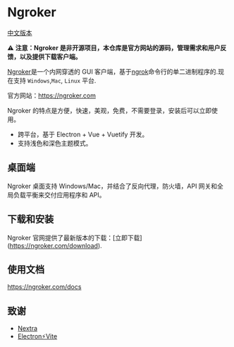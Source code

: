 # Ngroker

[中文版本](./README_CN.md)

⚠️ **注意：Ngroker 是非开源项目，本仓库是官方网站的源码，管理需求和用户反馈，以及提供下载客户端。**

[Ngroker](https://ngroker.com/)是一个内网穿透的 GUI 客户端，基于[ngrok](https://ngrok.com)命令行的单二进制程序的.现在支持 `Windows`,`Mac`, `Linux` 平台.

官方网站：https://ngroker.com

Ngroker 的特点是方便，快速，美观，免费，不需要登录，安装后可以立即使用。

- 跨平台，基于 Electron + Vue + Vuetify 开发。
- 支持浅色和深色主题模式。

## 桌面端

Ngroker 桌面支持 Windows/Mac，并结合了反向代理，防火墙，API 网关和全局负载平衡来交付应用程序和 API。

## 下载和安装

Ngroker 官网提供了最新版本的下载：[立即下载] (https://ngroker.com/download).

## 使用文档

https://ngroker.com/docs

## 致谢

- [Nextra](https://nextra.site/)
- [Electron⚡️Vite](https://electron-vite.github.io)
